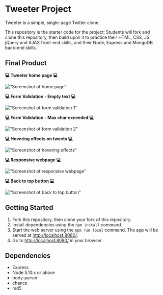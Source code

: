 # Tweeter Project

Tweeter is a simple, single-page Twitter clone.

This repository is the starter code for the project: Students will fork and clone this repository, then build upon it to practice their HTML, CSS, JS, jQuery and AJAX front-end skills, and their Node, Express and MongoDB back-end skills.

## Final Product


**:computer:  Tweeter home page  :computer:**

!["Screenshot of home page"](https://github.com/angel-sinn/tweeter/blob/master/docs/homepage.png)


**:computer:  Form Validation - Empty text  :computer:**

!["Screenshot of form validation 1"](https://github.com/angel-sinn/tweeter/blob/master/docs/form_validation_1.png)


**:computer:  Form Validation - Max char exceeded  :computer:**

!["Screenshot of form validation 2"](https://github.com/angel-sinn/tweeter/blob/master/docs/form_validation_2.png)


**:computer:  Hovering effects on tweets  :computer:**

!["Screenshot of hovering effects"](https://github.com/angel-sinn/tweeter/blob/master/docs/hovering_tweet.png)


**:computer:  Responsive webpage  :computer:**

!["Screenshot of responsive webpage"](https://github.com/angel-sinn/tweeter/blob/master/docs/responsive_page.png)


**:computer:  Back to top button  :computer:**

!["Screenshot of back to top button"](https://github.com/angel-sinn/tweeter/blob/master/docs/back_to_top_button.png)


## Getting Started

1. Fork this repository, then clone your fork of this repository.
2. Install dependencies using the `npm install` command.
3. Start the web server using the `npm run local` command. The app will be served at <http://localhost:8080/>.
4. Go to <http://localhost:8080/> in your browser.

## Dependencies

- Express
- Node 5.10.x or above
- body-parser
- chance
- md5
